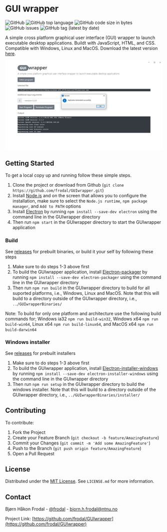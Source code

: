 # GUI wrapper

![GitHub](https://img.shields.io/github/license/frodal/GUIwrapper.svg)
![GitHub top language](https://img.shields.io/github/languages/top/frodal/GUIwrapper.svg)
![GitHub code size in bytes](https://img.shields.io/github/languages/code-size/frodal/GUIwrapper.svg)
![GitHub issues](https://img.shields.io/github/issues-raw/frodal/GUIwrapper.svg)
![GitHub tag (latest by date)](https://img.shields.io/github/tag-date/frodal/GUIwrapper.svg)

A simple cross platform graphical user interface (GUI) wrapper to launch executable desktop applications.
Buildt with JavaScript, HTML, and CSS.
Compatible with Windows, Linux and MacOS.
Download the latest version [here](https://github.com/frodal/GUIwrapper/releases).

![GUIwrapper image](GUIwrapper.png "GUIwrapper")

## Getting Started

To get a local copy up and running follow these simple steps.

1. Clone the project or download from Github (`git clone https://github.com/frodal/GUIwrapper.git`)
2. Install [Node.js](https://nodejs.org) and on the screen that allows you to configure the installation, make sure to select the `Node.js runtime`, `npm package manager`, and `Add to PATH` options
3. Install [Electron](https://electronjs.org/docs/tutorial/first-app#installing-electron) by running `npm install --save-dev electron` using the command line in the GUIwrapper directory
4. Then run `npm start` in the GUIwrapper directory to start the GUIwrapper application

### Build

See [releases](https://github.com/frodal/GUIwrapper/releases) for prebuilt binaries, or build it your self by following these steps

1. Make sure to do steps 1-3 above first
2. To build the GUIwrapper application, install [Electron-packager](https://github.com/electron-userland/electron-packager) by running `npm install --save-dev electron-packager` using the command line in the GUIwrapper directory
3. Then run `npm run build` in the GUIwrapper directory to build for all suported platforms, i.e., Windows, Linux and MacOS. Note that this will build to a directory outside of the GUIwrapper directory, i.e., `../GUIwrapperBinaries/`

Note: To build for only one platform and architecture use the following build commands for; Windows ia32 `npm run build-win32`, Windows x64 `npm run build-win64`, Linux x64 `npm run build-linux64`, and MacOS x64 `npm run build-darwin64`

### Windows installer

See [releases](https://github.com/frodal/GUIwrapper/releases) for prebuilt installers

1. Make sure to do steps 1-3 above first
2. To build the GUIwrapper application, install [Electron-installer-windows](https://github.com/electron-userland/electron-installer-windows) by running `npm install --save-dev electron-installer-windows` using the command line in the GUIwrapper directory
3. Then run `npm run setup` in the GUIwrapper directory to build the windows installer. Note that this will build to a directory outside of the GUIwrapper directory, i.e., `../GUIwrapperBinaries/installer/`

## Contributing

To contribute:

1. Fork the Project
2. Create your Feature Branch (`git checkout -b feature/AmazingFeature`)
3. Commit your Changes (`git commit -m 'Add some AmazingFeature'`)
4. Push to the Branch (`git push origin feature/AmazingFeature`)
5. Open a Pull Request

## License

Distributed under the [MIT License](https://mit-license.org/).
See `LICENSE.md` for more information.

## Contact

Bjørn Håkon Frodal - [@frodal](https://github.com/frodal) - bjorn.h.frodal@ntnu.no

Project Link: [https://github.com/frodal/GUIwrapper](https://github.com/frodal/GUIwrapper)
